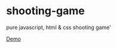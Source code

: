 # shooting-game
pure javascript, html &amp; css shooting game'

[Demo](https://codesandbox.io/s/v6l72zjx33)
